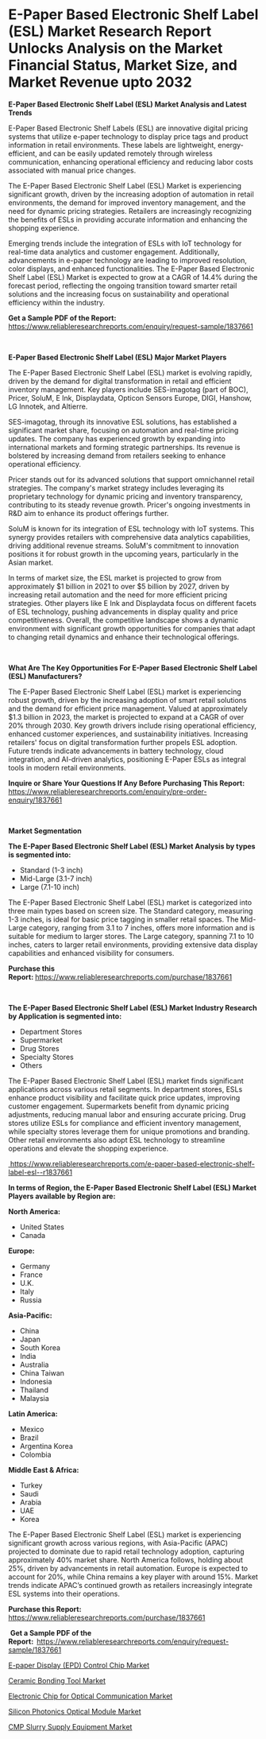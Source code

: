 <p><h1>E-Paper Based Electronic Shelf Label (ESL) Market Research Report Unlocks Analysis on the Market Financial Status, Market Size, and Market Revenue upto 2032</h1></p><p><strong>E-Paper Based Electronic Shelf Label (ESL) Market Analysis and Latest Trends</strong></p>
<p><p>E-Paper Based Electronic Shelf Labels (ESL) are innovative digital pricing systems that utilize e-paper technology to display price tags and product information in retail environments. These labels are lightweight, energy-efficient, and can be easily updated remotely through wireless communication, enhancing operational efficiency and reducing labor costs associated with manual price changes. </p><p>The E-Paper Based Electronic Shelf Label (ESL) Market is experiencing significant growth, driven by the increasing adoption of automation in retail environments, the demand for improved inventory management, and the need for dynamic pricing strategies. Retailers are increasingly recognizing the benefits of ESLs in providing accurate information and enhancing the shopping experience. </p><p>Emerging trends include the integration of ESLs with IoT technology for real-time data analytics and customer engagement. Additionally, advancements in e-paper technology are leading to improved resolution, color displays, and enhanced functionalities. The E-Paper Based Electronic Shelf Label (ESL) Market is expected to grow at a CAGR of 14.4% during the forecast period, reflecting the ongoing transition toward smarter retail solutions and the increasing focus on sustainability and operational efficiency within the industry.</p></p>
<p><strong>Get a Sample PDF of the Report:&nbsp;</strong> <a href="https://www.reliableresearchreports.com/enquiry/request-sample/1837661?utm_campaign=120&utm_medium=2&utm_source=Github&utm_content=ia&utm_term=06042025&utm_id=e-paper-based-electronic-shelf-label-esl">https://www.reliableresearchreports.com/enquiry/request-sample/1837661</a></p>
<p>&nbsp;</p>
<p><strong>E-Paper Based Electronic Shelf Label (ESL) Major Market Players</strong></p>
<p><p>The E-Paper Based Electronic Shelf Label (ESL) market is evolving rapidly, driven by the demand for digital transformation in retail and efficient inventory management. Key players include SES-imagotag (part of BOC), Pricer, SoluM, E Ink, Displaydata, Opticon Sensors Europe, DIGI, Hanshow, LG Innotek, and Altierre.</p><p>SES-imagotag, through its innovative ESL solutions, has established a significant market share, focusing on automation and real-time pricing updates. The company has experienced growth by expanding into international markets and forming strategic partnerships. Its revenue is bolstered by increasing demand from retailers seeking to enhance operational efficiency.</p><p>Pricer stands out for its advanced solutions that support omnichannel retail strategies. The company's market strategy includes leveraging its proprietary technology for dynamic pricing and inventory transparency, contributing to its steady revenue growth. Pricer's ongoing investments in R&D aim to enhance its product offerings further.</p><p>SoluM is known for its integration of ESL technology with IoT systems. This synergy provides retailers with comprehensive data analytics capabilities, driving additional revenue streams. SoluM's commitment to innovation positions it for robust growth in the upcoming years, particularly in the Asian market.</p><p>In terms of market size, the ESL market is projected to grow from approximately $1 billion in 2021 to over $5 billion by 2027, driven by increasing retail automation and the need for more efficient pricing strategies. Other players like E Ink and Displaydata focus on different facets of ESL technology, pushing advancements in display quality and price competitiveness. Overall, the competitive landscape shows a dynamic environment with significant growth opportunities for companies that adapt to changing retail dynamics and enhance their technological offerings.</p></p>
<p>&nbsp;</p>
<p><strong>What Are The Key Opportunities For E-Paper Based Electronic Shelf Label (ESL) Manufacturers?</strong></p>
<p><p>The E-Paper Based Electronic Shelf Label (ESL) market is experiencing robust growth, driven by the increasing adoption of smart retail solutions and the demand for efficient price management. Valued at approximately $1.3 billion in 2023, the market is projected to expand at a CAGR of over 20% through 2030. Key growth drivers include rising operational efficiency, enhanced customer experiences, and sustainability initiatives. Increasing retailers' focus on digital transformation further propels ESL adoption. Future trends indicate advancements in battery technology, cloud integration, and AI-driven analytics, positioning E-Paper ESLs as integral tools in modern retail environments.</p></p>
<p><strong>Inquire or Share Your Questions If Any Before Purchasing This Report:</strong> <a href="https://www.reliableresearchreports.com/enquiry/pre-order-enquiry/1837661?utm_campaign=120&utm_medium=2&utm_source=Github&utm_content=ia&utm_term=06042025&utm_id=e-paper-based-electronic-shelf-label-esl">https://www.reliableresearchreports.com/enquiry/pre-order-enquiry/1837661</a></p>
<p>&nbsp;</p>
<p><strong>Market Segmentation</strong></p>
<p><strong>The E-Paper Based Electronic Shelf Label (ESL) Market Analysis by types is segmented into:</strong></p>
<p><ul><li>Standard (1-3 inch)</li><li>Mid-Large (3.1-7 inch)</li><li>Large (7.1-10 inch)</li></ul></p>
<p><p>The E-Paper Based Electronic Shelf Label (ESL) market is categorized into three main types based on screen size. The Standard category, measuring 1-3 inches, is ideal for basic price tagging in smaller retail spaces. The Mid-Large category, ranging from 3.1 to 7 inches, offers more information and is suitable for medium to larger stores. The Large category, spanning 7.1 to 10 inches, caters to larger retail environments, providing extensive data display capabilities and enhanced visibility for consumers.</p></p>
<p><strong>Purchase this Report:&nbsp;</strong><a href="https://www.reliableresearchreports.com/purchase/1837661?utm_campaign=120&utm_medium=2&utm_source=Github&utm_content=ia&utm_term=06042025&utm_id=e-paper-based-electronic-shelf-label-esl">https://www.reliableresearchreports.com/purchase/1837661</a></p>
<p>&nbsp;</p>
<p><strong>The E-Paper Based Electronic Shelf Label (ESL) Market Industry Research by Application is segmented into:</strong></p>
<p><ul><li>Department Stores</li><li>Supermarket</li><li>Drug Stores</li><li>Specialty Stores</li><li>Others</li></ul></p>
<p><p>The E-Paper Based Electronic Shelf Label (ESL) market finds significant applications across various retail segments. In department stores, ESLs enhance product visibility and facilitate quick price updates, improving customer engagement. Supermarkets benefit from dynamic pricing adjustments, reducing manual labor and ensuring accurate pricing. Drug stores utilize ESLs for compliance and efficient inventory management, while specialty stores leverage them for unique promotions and branding. Other retail environments also adopt ESL technology to streamline operations and elevate the shopping experience.</p></p>
<p><a href="https://www.reliableresearchreports.com/e-paper-based-electronic-shelf-label-esl--r1837661?utm_campaign=120&utm_medium=2&utm_source=Github&utm_content=ia&utm_term=06042025&utm_id=e-paper-based-electronic-shelf-label-esl">&nbsp;https://www.reliableresearchreports.com/e-paper-based-electronic-shelf-label-esl--r1837661</a></p>
<p><strong>In terms of Region, the E-Paper Based Electronic Shelf Label (ESL) Market Players available by Region are:</strong></p>
<p>
    <p> <strong> North America: </strong>
        <ul>
            <li>United States</li>
            <li>Canada</li>
        </ul>
        </p> 
    <p> <strong> Europe: </strong>
        <ul>
            <li>Germany</li>
            <li>France</li>
            <li>U.K.</li>
            <li>Italy</li>
            <li>Russia</li>
        </ul>
        </p> 
    <p> <strong> Asia-Pacific: </strong>
        <ul>
            <li>China</li>
            <li>Japan</li>
            <li>South Korea</li>
            <li>India</li>
            <li>Australia</li>
            <li>China Taiwan</li>
            <li>Indonesia</li>
            <li>Thailand</li>
            <li>Malaysia</li>
        </ul>
        </p> 
    <p> <strong> Latin America: </strong>
        <ul>
            <li>Mexico</li>
            <li>Brazil</li>
            <li>Argentina Korea</li>
            <li>Colombia</li>
        </ul>
        </p> 
    <p> <strong> Middle East & Africa: </strong>
        <ul>
            <li>Turkey</li>
            <li>Saudi</li>
            <li>Arabia</li>
            <li>UAE</li>
            <li>Korea</li>
        </ul>
    </p>
    </p>
<p><p>The E-Paper Based Electronic Shelf Label (ESL) market is experiencing significant growth across various regions, with Asia-Pacific (APAC) projected to dominate due to rapid retail technology adoption, capturing approximately 40% market share. North America follows, holding about 25%, driven by advancements in retail automation. Europe is expected to account for 20%, while China remains a key player with around 15%. Market trends indicate APAC’s continued growth as retailers increasingly integrate ESL systems into their operations.</p></p>
<p><strong>Purchase this Report: </strong><a href="https://www.reliableresearchreports.com/purchase/1837661?utm_campaign=120&utm_medium=2&utm_source=Github&utm_content=ia&utm_term=06042025&utm_id=e-paper-based-electronic-shelf-label-esl">https://www.reliableresearchreports.com/purchase/1837661</a></p>
<p>&nbsp;<strong>Get a Sample PDF of the Report:&nbsp;&nbsp;</strong><a href="https://www.reliableresearchreports.com/enquiry/request-sample/1837661?utm_campaign=120&utm_medium=2&utm_source=Github&utm_content=ia&utm_term=06042025&utm_id=e-paper-based-electronic-shelf-label-esl">https://www.reliableresearchreports.com/enquiry/request-sample/1837661</a></p>
<p><strong></strong></p>
<p><p><a href="https://github.com/koopalujale2/Market-Research-Report-List-1/blob/main/e-paper-display-epd-control-chip-market.md?utm_campaign=120&utm_medium=2&utm_source=Github&utm_content=ia&utm_term=06042025&utm_id=e-paper-based-electronic-shelf-label-esl">E-paper Display (EPD) Control Chip Market</a></p><p><a href="https://github.com/molayrabeta/Market-Research-Report-List-1/blob/main/ceramic-bonding-tool-market.md?utm_campaign=120&utm_medium=2&utm_source=Github&utm_content=ia&utm_term=06042025&utm_id=e-paper-based-electronic-shelf-label-esl">Ceramic Bonding Tool Market</a></p><p><a href="https://github.com/dukawashviro/Market-Research-Report-List-1/blob/main/electronic-chip-for-optical-communication-market.md?utm_campaign=120&utm_medium=2&utm_source=Github&utm_content=ia&utm_term=06042025&utm_id=e-paper-based-electronic-shelf-label-esl">Electronic Chip for Optical Communication Market</a></p><p><a href="https://github.com/rembaentin6f/Market-Research-Report-List-1/blob/main/silicon-photonics-optical-module-market.md?utm_campaign=120&utm_medium=2&utm_source=Github&utm_content=ia&utm_term=06042025&utm_id=e-paper-based-electronic-shelf-label-esl">Silicon Photonics Optical Module Market</a></p><p><a href="https://github.com/tineamonaya/Market-Research-Report-List-1/blob/main/cmp-slurry-supply-equipment-market.md?utm_campaign=120&utm_medium=2&utm_source=Github&utm_content=ia&utm_term=06042025&utm_id=e-paper-based-electronic-shelf-label-esl">CMP Slurry Supply Equipment Market</a></p></p>